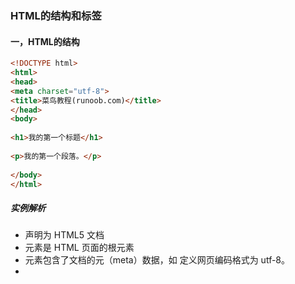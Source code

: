 ### HTML的结构和标签

#### **一，HTML的结构**
> 
```html
<!DOCTYPE html>
<html>
<head>
<meta charset="utf-8">
<title>菜鸟教程(runoob.com)</title>
</head>
<body>
 
<h1>我的第一个标题</h1>
 
<p>我的第一个段落。</p>
 
</body>
</html>
```
##### **实例解析**
* <!DOCTYPE html> 声明为 HTML5 文档
* <html> 元素是 HTML 页面的根元素
* <head> 元素包含了文档的元（meta）数据，如 <meta charset="utf-8"> 定义网页编码格式为 utf-8。
* <title> 元素描述了文档的标题
* <body> 元素包含了可见的页面内容
* <h1> 元素定义一个大标题
* <p> 元素定义一个段落

#### **二，标签**

1. 标题标签
> HTML 标题（Heading）是通过<h1> - <h6> 标签来定义的
```html
<h1>这是一个标题</h1>
<h2>这是一个标题</h2>
<h3>这是一个标题</h3>
```

2. 段落标签
> HTML 段落是通过标签 <p> 来定义的。
```html
<p>这是一个段落。</p>
<p>这是另外一个段落。</p>
```
3. 图像标签
> HTML 图像是通过标签 <img> 来定义的

`<img src="/images/logo.png" width="258" height="39" />`

4. 链接标签
> HTML 链接由 <a> 标签定义。链接的地址在 href 属性中指定：

`<a href="http://www.mygaryfly.com">这是一个链接</a>`

